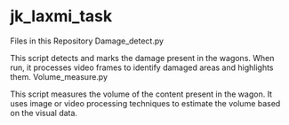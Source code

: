 # jk_laxmi_task

Files in this Repository
Damage_detect.py

This script detects and marks the damage present in the wagons. When run, it processes video frames to identify damaged areas and highlights them.
Volume_measure.py

This script measures the volume of the content present in the wagon. It uses image or video processing techniques to estimate the volume based on the visual data.
